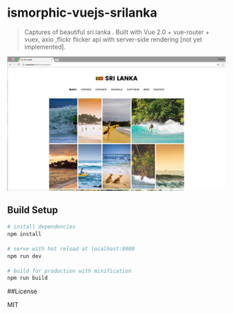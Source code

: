 # ismorphic-vuejs-srilanka

> Captures of beautiful sri lanka . Built with Vue 2.0 + vue-router + vuex, axio ,flickr flicker api with server-side rendering [not yet implemented].

![alt text](./srilanka.jpg)

## Build Setup

``` bash
# install dependencies
npm install

# serve with hot reload at localhost:8080
npm run dev

# build for production with minification
npm run build
```

##License

MIT